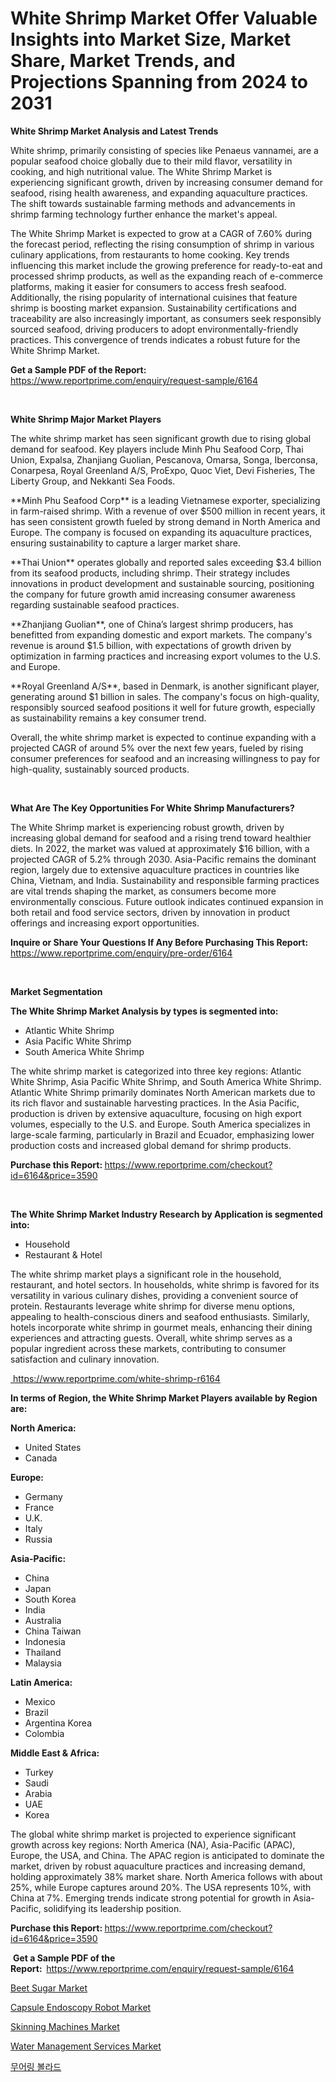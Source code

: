 <p><h1>White Shrimp Market Offer Valuable Insights into Market Size, Market Share, Market Trends, and Projections Spanning from 2024 to 2031</h1></p><p><strong>White Shrimp Market Analysis and Latest Trends</strong></p>
<p><p>White shrimp, primarily consisting of species like Penaeus vannamei, are a popular seafood choice globally due to their mild flavor, versatility in cooking, and high nutritional value. The White Shrimp Market is experiencing significant growth, driven by increasing consumer demand for seafood, rising health awareness, and expanding aquaculture practices. The shift towards sustainable farming methods and advancements in shrimp farming technology further enhance the market's appeal.</p><p>The White Shrimp Market is expected to grow at a CAGR of 7.60% during the forecast period, reflecting the rising consumption of shrimp in various culinary applications, from restaurants to home cooking. Key trends influencing this market include the growing preference for ready-to-eat and processed shrimp products, as well as the expanding reach of e-commerce platforms, making it easier for consumers to access fresh seafood. Additionally, the rising popularity of international cuisines that feature shrimp is boosting market expansion. Sustainability certifications and traceability are also increasingly important, as consumers seek responsibly sourced seafood, driving producers to adopt environmentally-friendly practices. This convergence of trends indicates a robust future for the White Shrimp Market.</p></p>
<p><strong>Get a Sample PDF of the Report:&nbsp;</strong> <a href="https://www.reportprime.com/enquiry/request-sample/6164">https://www.reportprime.com/enquiry/request-sample/6164</a></p>
<p>&nbsp;</p>
<p><strong>White Shrimp Major Market Players</strong></p>
<p><p>The white shrimp market has seen significant growth due to rising global demand for seafood. Key players include Minh Phu Seafood Corp, Thai Union, Expalsa, Zhanjiang Guolian, Pescanova, Omarsa, Songa, Iberconsa, Conarpesa, Royal Greenland A/S, ProExpo, Quoc Viet, Devi Fisheries, The Liberty Group, and Nekkanti Sea Foods.</p><p>**Minh Phu Seafood Corp** is a leading Vietnamese exporter, specializing in farm-raised shrimp. With a revenue of over $500 million in recent years, it has seen consistent growth fueled by strong demand in North America and Europe. The company is focused on expanding its aquaculture practices, ensuring sustainability to capture a larger market share.</p><p>**Thai Union** operates globally and reported sales exceeding $3.4 billion from its seafood products, including shrimp. Their strategy includes innovations in product development and sustainable sourcing, positioning the company for future growth amid increasing consumer awareness regarding sustainable seafood practices.</p><p>**Zhanjiang Guolian**, one of China’s largest shrimp producers, has benefitted from expanding domestic and export markets. The company's revenue is around $1.5 billion, with expectations of growth driven by optimization in farming practices and increasing export volumes to the U.S. and Europe.</p><p>**Royal Greenland A/S**, based in Denmark, is another significant player, generating around $1 billion in sales. The company's focus on high-quality, responsibly sourced seafood positions it well for future growth, especially as sustainability remains a key consumer trend.</p><p>Overall, the white shrimp market is expected to continue expanding with a projected CAGR of around 5% over the next few years, fueled by rising consumer preferences for seafood and an increasing willingness to pay for high-quality, sustainably sourced products.</p></p>
<p>&nbsp;</p>
<p><strong>What Are The Key Opportunities For White Shrimp Manufacturers?</strong></p>
<p><p>The White Shrimp market is experiencing robust growth, driven by increasing global demand for seafood and a rising trend toward healthier diets. In 2022, the market was valued at approximately $16 billion, with a projected CAGR of 5.2% through 2030. Asia-Pacific remains the dominant region, largely due to extensive aquaculture practices in countries like China, Vietnam, and India. Sustainability and responsible farming practices are vital trends shaping the market, as consumers become more environmentally conscious. Future outlook indicates continued expansion in both retail and food service sectors, driven by innovation in product offerings and increasing export opportunities.</p></p>
<p><strong>Inquire or Share Your Questions If Any Before Purchasing This Report:</strong> <a href="https://www.reportprime.com/enquiry/pre-order/6164">https://www.reportprime.com/enquiry/pre-order/6164</a></p>
<p>&nbsp;</p>
<p><strong>Market Segmentation</strong></p>
<p><strong>The White Shrimp Market Analysis by types is segmented into:</strong></p>
<p><ul><li>Atlantic White Shrimp</li><li>Asia Pacific White Shrimp</li><li>South America White Shrimp</li></ul></p>
<p><p>The white shrimp market is categorized into three key regions: Atlantic White Shrimp, Asia Pacific White Shrimp, and South America White Shrimp. Atlantic White Shrimp primarily dominates North American markets due to its rich flavor and sustainable harvesting practices. In the Asia Pacific, production is driven by extensive aquaculture, focusing on high export volumes, especially to the U.S. and Europe. South America specializes in large-scale farming, particularly in Brazil and Ecuador, emphasizing lower production costs and increased global demand for shrimp products.</p></p>
<p><strong>Purchase this Report:&nbsp;</strong><a href="https://www.reportprime.com/checkout?id=6164&price=3590">https://www.reportprime.com/checkout?id=6164&price=3590</a></p>
<p>&nbsp;</p>
<p><strong>The White Shrimp Market Industry Research by Application is segmented into:</strong></p>
<p><ul><li>Household</li><li>Restaurant & Hotel</li></ul></p>
<p><p>The white shrimp market plays a significant role in the household, restaurant, and hotel sectors. In households, white shrimp is favored for its versatility in various culinary dishes, providing a convenient source of protein. Restaurants leverage white shrimp for diverse menu options, appealing to health-conscious diners and seafood enthusiasts. Similarly, hotels incorporate white shrimp in gourmet meals, enhancing their dining experiences and attracting guests. Overall, white shrimp serves as a popular ingredient across these markets, contributing to consumer satisfaction and culinary innovation.</p></p>
<p><a href="https://www.reportprime.com/white-shrimp-r6164">&nbsp;https://www.reportprime.com/white-shrimp-r6164</a></p>
<p><strong>In terms of Region, the White Shrimp Market Players available by Region are:</strong></p>
<p>
    <p> <strong> North America: </strong>
        <ul>
            <li>United States</li>
            <li>Canada</li>
        </ul>
        </p> 
    <p> <strong> Europe: </strong>
        <ul>
            <li>Germany</li>
            <li>France</li>
            <li>U.K.</li>
            <li>Italy</li>
            <li>Russia</li>
        </ul>
        </p> 
    <p> <strong> Asia-Pacific: </strong>
        <ul>
            <li>China</li>
            <li>Japan</li>
            <li>South Korea</li>
            <li>India</li>
            <li>Australia</li>
            <li>China Taiwan</li>
            <li>Indonesia</li>
            <li>Thailand</li>
            <li>Malaysia</li>
        </ul>
        </p> 
    <p> <strong> Latin America: </strong>
        <ul>
            <li>Mexico</li>
            <li>Brazil</li>
            <li>Argentina Korea</li>
            <li>Colombia</li>
        </ul>
        </p> 
    <p> <strong> Middle East & Africa: </strong>
        <ul>
            <li>Turkey</li>
            <li>Saudi</li>
            <li>Arabia</li>
            <li>UAE</li>
            <li>Korea</li>
        </ul>
    </p>
    </p>
<p><p>The global white shrimp market is projected to experience significant growth across key regions: North America (NA), Asia-Pacific (APAC), Europe, the USA, and China. The APAC region is anticipated to dominate the market, driven by robust aquaculture practices and increasing demand, holding approximately 38% market share. North America follows with about 25%, while Europe captures around 20%. The USA represents 10%, with China at 7%. Emerging trends indicate strong potential for growth in Asia-Pacific, solidifying its leadership position.</p></p>
<p><strong>Purchase this Report: </strong><a href="https://www.reportprime.com/checkout?id=6164&price=3590">https://www.reportprime.com/checkout?id=6164&price=3590</a></p>
<p>&nbsp;<strong>Get a Sample PDF of the Report:&nbsp;&nbsp;</strong><a href="https://www.reportprime.com/enquiry/request-sample/6164">https://www.reportprime.com/enquiry/request-sample/6164</a></p>
<p><strong></strong></p>
<p><p><a href="https://github.com/arionmp/Market-Research-Report-List-5/blob/main/beet-sugar-market.md">Beet Sugar Market</a></p><p><a href="https://issuu.com/reportprime-2/docs/capsule-endoscopy-robot-market-size_afaf1eb00f6a07">Capsule Endoscopy Robot Market</a></p><p><a href="https://www.linkedin.com/pulse/charting-future-comprehensive-analysis-global-skinning-machines-wmaxc?trackingId=zn8tlzRWRIKK97PiX9mqWQ%3D%3D">Skinning Machines Market</a></p><p><a href="https://medium.com/@sjdhshjc2456654/how-are-regions-adapting-to-the-water-management-services-market-03613ca0483c">Water Management Services Market</a></p><p><a href="https://medium.com/@ayesakhan333/%EA%B8%80%EB%A1%9C%EB%B2%8C-%EB%AA%A8%EB%A7%81%EB%B3%BC%EB%9D%BC%EB%93%9C-%EC%82%B0%EC%97%85-%EB%B6%84%EC%84%9D-%EB%B3%B4%EA%B3%A0%EC%84%9C-%EB%AA%A8%EB%A7%81%EB%B3%BC%EB%9D%BC%EB%93%9C-%EC%8B%9C%EC%9E%A5-%EA%B7%9C%EB%AA%A8-%EC%A0%90%EC%9C%A0%EC%9C%A8-%EB%B0%8F-%EC%9C%A0%ED%98%95-%EB%8D%94%EB%B8%94-%EB%B9%97-%EB%B3%BC%EB%9D%BC%EB%93%9C-%EC%8B%B1%EA%B8%80-%EB%B9%97-%EB%B3%BC%EB%9D%BC%EB%93%9C-%EA%B8%B0%EB%91%A5-%EB%B3%BC%EB%9D%BC%EB%93%9C-%EA%B8%B0%ED%83%80-%EC%95%A0%ED%94%8C%EB%A6%AC%EC%BC%80%EC%9D%B4%EC%85%98-%ED%95%B4%EC%96%91-%EC%97%B0%EC%95%88-%EB%B0%8F-%ED%95%AD%EA%B5%AC-%EB%82%B4%EB%A5%99-49fb1b1c7f2f">무어링 볼라드</a></p></p>